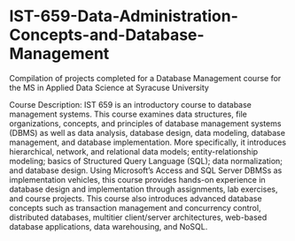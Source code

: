 # IST-659-Data-Administration-Concepts-and-Database-Management

Compilation of projects completed for a Database Management course for the MS in Applied Data Science at Syracuse University

Course Description:
IST 659 is an introductory course to database management systems. This
course examines data structures, file organizations, concepts, and principles of
database management systems (DBMS) as well as data analysis, database
design, data modeling, database management, and database implementation.
More specifically, it introduces hierarchical, network, and relational data models;
entity-relationship modeling; basics of Structured Query Language (SQL); data
normalization; and database design. Using Microsoft’s Access and SQL Server
DBMSs as implementation vehicles, this course provides hands-on experience in
database design and implementation through assignments, lab exercises, and
course projects. This course also introduces advanced database concepts such
as transaction management and concurrency control, distributed databases,
multitier client/server architectures, web-based database applications, data
warehousing, and NoSQL.
